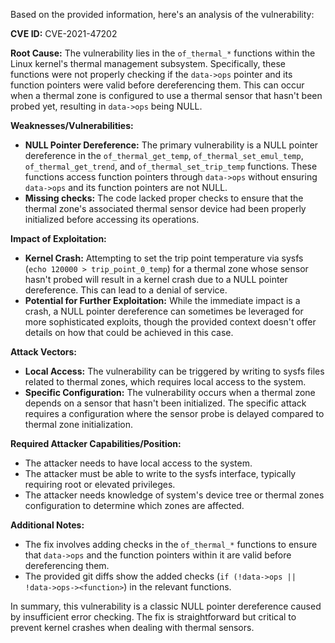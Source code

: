 Based on the provided information, here's an analysis of the vulnerability:

**CVE ID:** CVE-2021-47202

**Root Cause:**
The vulnerability lies in the `of_thermal_*` functions within the Linux kernel's thermal management subsystem. Specifically, these functions were not properly checking if the `data->ops` pointer and its function pointers were valid before dereferencing them. This can occur when a thermal zone is configured to use a thermal sensor that hasn't been probed yet, resulting in `data->ops` being NULL.

**Weaknesses/Vulnerabilities:**
- **NULL Pointer Dereference:** The primary vulnerability is a NULL pointer dereference in the `of_thermal_get_temp`, `of_thermal_set_emul_temp`, `of_thermal_get_trend`, and `of_thermal_set_trip_temp` functions. These functions access function pointers through `data->ops` without ensuring `data->ops` and its function pointers are not NULL.
- **Missing checks:** The code lacked proper checks to ensure that the thermal zone's associated thermal sensor device had been properly initialized before accessing its operations.

**Impact of Exploitation:**
- **Kernel Crash:** Attempting to set the trip point temperature via sysfs (`echo 120000 > trip_point_0_temp`) for a thermal zone whose sensor hasn't probed will result in a kernel crash due to a NULL pointer dereference. This can lead to a denial of service.
- **Potential for Further Exploitation:** While the immediate impact is a crash, a NULL pointer dereference can sometimes be leveraged for more sophisticated exploits, though the provided context doesn't offer details on how that could be achieved in this case.

**Attack Vectors:**
- **Local Access:** The vulnerability can be triggered by writing to sysfs files related to thermal zones, which requires local access to the system.
- **Specific Configuration:** The vulnerability occurs when a thermal zone depends on a sensor that hasn't been initialized. The specific attack requires a configuration where the sensor probe is delayed compared to thermal zone initialization.

**Required Attacker Capabilities/Position:**
- The attacker needs to have local access to the system.
- The attacker must be able to write to the sysfs interface, typically requiring root or elevated privileges.
- The attacker needs knowledge of system's device tree or thermal zones configuration to determine which zones are affected.

**Additional Notes:**
- The fix involves adding checks in the `of_thermal_*` functions to ensure that `data->ops` and the function pointers within it are valid before dereferencing them.
- The provided git diffs show the added checks (`if (!data->ops || !data->ops-><function>`) in the relevant functions.

In summary, this vulnerability is a classic NULL pointer dereference caused by insufficient error checking. The fix is straightforward but critical to prevent kernel crashes when dealing with thermal sensors.
